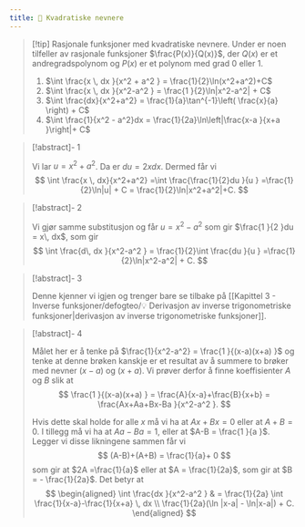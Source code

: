```yaml
---
title: 📄 Kvadratiske nevnere
---
```

> [!tip] Rasjonale funksjoner med kvadratiske nevnere.
> Under er noen tilfeller av rasjonale funksjoner $\frac{P(x)}{Q(x)}$, der $Q(x)$ er et andregradspolynom og $P(x)$ er et polynom med grad $0$ eller $1$.
> 1. $\int \frac{x \, dx }{x^2 + a^2 } = \frac{1}{2}\ln(x^2+a^2)+C$
> 2. $\int \frac{x \, dx }{x^2-a^2 } = \frac{1 }{2}\ln|x^2-a^2| + C$
> 3. $\int \frac{dx}{x^2+a^2} = \frac{1}{a}\tan^{-1}\left( \frac{x}{a} \right) + C$
> 4. $\int \frac{1}{x^2 - a^2}dx = \frac{1}{2a}\ln\left|\frac{x-a }{x+a }\right|+ C$


> [!abstract]-  1
> 
> Vi lar $u = x^2 + a^2$. Da er $du = 2xdx$. Dermed får vi
> $$
> \int \frac{x \, dx}{x^2+a^2} =\int \frac{\frac{1}{2}du }{u } =\frac{1}{2}\ln|u| + C = \frac{1}{2}\ln|x^2+a^2|+C.
> $$

> [!abstract]-  2
> 
> Vi gjør samme substitusjon og får $u = x^2-a^2$ som gir $\frac{1 }{2 }du = x\, dx$, som gir
> $$
> \int \frac{d\, dx }{x^2-a^2 }  = \frac{1}{2}\int \frac{du }{u } =\frac{1}{2}\ln|x^2-a^2| + C.
> $$


> [!abstract]-  3
> 
> Denne kjenner vi igjen og trenger bare se tilbake på [[Kapittel 3 - Inverse funksjoner/defogteo/💡 Derivasjon av inverse trigonometriske funksjoner|derivasjon av inverse trigonometriske funksjoner]].



> [!abstract]-  4 
> 
> Målet her er å tenke på $\frac{1}{x^2-a^2} = \frac{1 }{(x-a)(x+a) }$ og tenke at denne brøken kanskje er et resultat av å summere to brøker med nevner $(x-a)$ og $(x+a)$. Vi prøver derfor å finne koeffisienter $A$ og $B$ slik at
> $$
> \frac{1 }{(x-a)(x+a) }  = \frac{A}{x-a}+\frac{B}{x+b} = \frac{Ax+Aa+Bx-Ba }{x^2-a^2 }.
> $$
> 
> Hvis dette skal holde for alle $x$ må vi ha at $Ax+Bx = 0$ eller at $A+B = 0$. I tillegg må vi ha at $Aa-Ba = 1$, eller at $A-B = \frac{1 }{a }$. Legger vi disse likningene sammen får vi
> $$
> (A-B)+(A+B) = \frac{1}{a}+ 0
> $$
> som gir at $2A =\frac{1}{a}$ eller at $A = \frac{1}{2a}$, som gir at $B = - \frac{1}{2a}$. Det betyr at
> $$
> \begin{aligned} 
> \int \frac{dx }{x^2-a^2 } & = \frac{1}{2a} \int \frac{1}{x-a}-\frac{1}{x+a} \, dx \\
> \frac{1}{2a}(\ln |x-a| - \ln|x-a|) + C.
> \end{aligned} 
> $$

